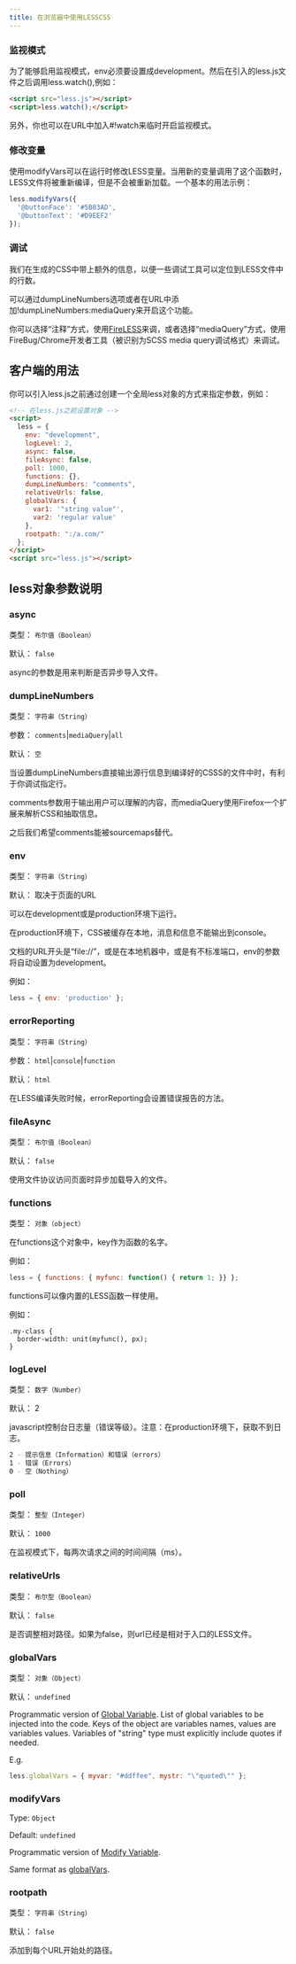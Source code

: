 ```yaml
---
title: 在浏览器中使用LESSCSS
---
```


### 监视模式
为了能够启用监视模式，env必须要设置成development。然后在引入的less.js文件之后调用less.watch(),例如：

```html
<script src="less.js"></script>
<script>less.watch();</script>
```

另外，你也可以在URL中加入#!watch来临时开启监视模式。

### 修改变量
使用modifyVars可以在运行时修改LESS变量。当用新的变量调用了这个函数时，LESS文件将被重新编译，但是不会被重新加载。一个基本的用法示例：

```js
less.modifyVars({
  '@buttonFace': '#5B83AD',
  '@buttonText': '#D9EEF2'
});
```

### 调试
我们在生成的CSS中带上额外的信息，以便一些调试工具可以定位到LESS文件中的行数。

可以通过dumpLineNumbers选项或者在URL中添加!dumpLineNumbers:mediaQuery来开启这个功能。

你可以选择“注释”方式，使用[FireLESS](https://addons.mozilla.org/en-us/firefox/addon/fireless/)来调，或者选择“mediaQuery”方式，使用FireBug/Chrome开发者工具（被识别为SCSS media query调试格式）来调试。

## 客户端的用法

你可以引入less.js之前通过创建一个全局less对象的方式来指定参数，例如：

``` html
<!-- 在less.js之前设置对象 -->
<script>
  less = {
    env: "development",
    logLevel: 2,
    async: false,
    fileAsync: false,
    poll: 1000,
    functions: {},
    dumpLineNumbers: "comments",
    relativeUrls: false,
    globalVars: {
      var1: '"string value"',
      var2: 'regular value'
    },
    rootpath: ":/a.com/"
  };
</script>
<script src="less.js"></script>
```

## less对象参数说明

### async
类型： `布尔值（Boolean）`

默认： `false`

async的参数是用来判断是否异步导入文件。

### dumpLineNumbers
类型： `字符串（String）`

参数： `comments`|`mediaQuery`|`all`

默认： `空`

当设置dumpLineNumbers直接输出源行信息到编译好的CSSS的文件中时，有利于你调试指定行。

comments参数用于输出用户可以理解的内容，而mediaQuery使用Firefox一个扩展来解析CSS和抽取信息。

之后我们希望comments能被sourcemaps替代。

### env
类型： `字符串（String）`

默认： 取决于页面的URL

可以在development或是production环境下运行。

在production环境下，CSS被缓存在本地，消息和信息不能输出到console。

文档的URL开头是“file://”，或是在本地机器中，或是有不标准端口，env的参数将自动设置为development。

例如：
```js
less = { env: 'production' };
```

### errorReporting
类型： `字符串（String）`

参数： `html`|`console`|`function`

默认： `html`

在LESS编译失败时候，errorReporting会设置错误报告的方法。

### fileAsync
类型： `布尔值（Boolean）`

默认： `false`

使用文件协议访问页面时异步加载导入的文件。

### functions
类型： `对象（object）`

在functions这个对象中，key作为函数的名字。

例如：
```js
less = { functions: { myfunc: function() { return 1; }} };
```

functions可以像内置的LESS函数一样使用。

例如：
```less
.my-class {
  border-width: unit(myfunc(), px);
}
```

### logLevel
类型： `数字（Number）`

默认： 2

javascript控制台日志量（错误等级）。注意：在production环境下，获取不到日志。

```bash
2 - 提示信息（Information）和错误（errors）
1 - 错误（Errors）
0 - 空（Nothing）
```

### poll
类型： `整型（Integer）`

默认： `1000`

在监视模式下，每两次请求之间的时间间隔（ms）。

### relativeUrls
类型： `布尔型（Boolean）`

默认： `false`

是否调整相对路径。如果为false，则url已经是相对于入口的LESS文件。

### globalVars

类型： `对象（Object）`

默认： `undefined`

Programmatic version of [Global Variable](#command-line-usage-global-variable).
List of global variables to be injected into the code. Keys of the object are variables names, values are variables values. Variables of "string" type must explicitly include quotes if needed.

E.g.

```js
less.globalVars = { myvar: "#ddffee", mystr: "\"quoted\"" };
```

### modifyVars

Type: `Object`

Default: `undefined`

Programmatic version of [Modify Variable](#command-line-usage-modify-variable).

Same format as [globalVars](#using-less-in-the-browser-globalvars).

### rootpath

类型： `字符串（String）`

默认： `false`

添加到每个URL开始处的路径。
